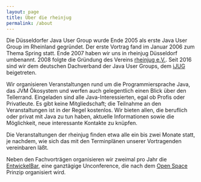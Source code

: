 ```yaml
---
layout: page
title: Über die rheinjug
permalink: /about
---
```


Die Düsseldorfer Java User Group wurde Ende 2005 als erste Java User Group im Rheinland gegründet. Der erste Vortrag fand im Januar 2006 zum Thema Spring statt. Ende 2007 haben wir uns in  rheinjug Düsseldorf umbenannt. 2008 folgte die Gründung des Vereins [rheinjug e.V.](verein.html). Seit 2016 sind wir dem deutschen Dachverband der Java User Groups, dem [iJUG](http://www.ijug.de) beigetreten.

Wir organisieren Veranstaltungen rund um die Programmiersprache Java, das JVM Ökosystem und werfen auch gelegentlich einen Blick über den Tellerrand. Eingeladen sind alle Java-Interessierten, egal ob Profis oder Privatleute. Es gibt keine Mitgliedschaft; die Teilnahme an den Veranstaltungen ist  in der Regel kostenlos. Wir bieten allen, die beruflich oder privat mit Java zu tun haben, aktuelle Informationen sowie die Möglichkeit, neue interessante Kontakte zu knüpfen.

Die Veranstaltungen der rheinjug finden etwa alle ein bis zwei Monate statt, je nachdem, wie sich das mit den Terminplänen unserer Vortragenden vereinbaren läßt.

Neben den Fachvorträgen organisieren wir zweimal pro Jahr die [EntwickelBar](http://entwickelbar.github.io), eine ganztägige  Unconference, die nach dem [Open Space](https://de.wikipedia.org/w/index.php?title=Open_Space&oldid=175030642) Prinzip organisiert wird.
